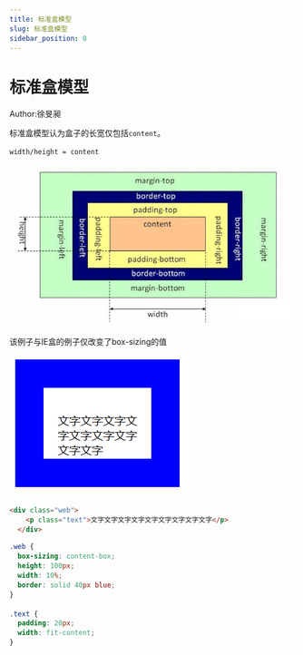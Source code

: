 ```yaml
---
title: 标准盒模型
slug: 标准盒模型
sidebar_position: 0
---
```



# 标准盒模型

Author:徐旻昶

标准盒模型认为盒子的长宽仅包括`content`。

`width/height = content`

![](/assets/NP5KbgSTXoQG00xwXsucoeginmy.png)

该例子与IE盒的例子仅改变了box-sizing的值

![](/assets/H8ZmbzNIkobyT3xF1PYcZOe9nNc.png)

```html
<div class="web">
    <p class="text">文字文字文字文字文字文字文字文字文字</p>
  </div>
```

```css
.web {
  box-sizing: content-box;
  height: 100px;
  width: 10%;
  border: solid 40px blue;
}

.text {
  padding: 20px;
  width: fit-content;
}
```

